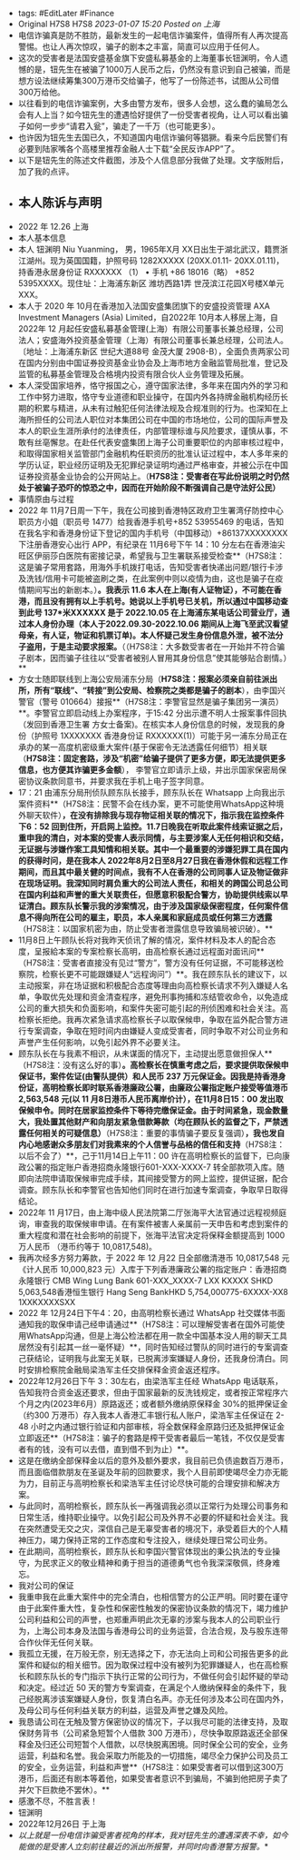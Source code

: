 - tags: #EditLater #Finance
- Original H7S8 H7S8 *2023-01-07 15:20* *Posted on 上海*
- 电信诈骗真是防不胜防，最新发生的一起电信诈骗案件，值得所有人再次提高警惕。也让人再次惊叹，骗子的剧本之丰富，简直可以应用于任何人。
- 这次的受害者是法国安盛基金旗下安盛私募基金的上海董事长钮渊明，令人遗憾的是，钮先生在被骗了1000万人民币之后，仍然没有意识到自己被骗，而是想方设法继续筹集300万港币交给骗子，他写了一份陈述书，试图从公司借300万给他。
- 以往看到的电信诈骗案例，大多由警方发布，很多人会想，这么蠢的骗局怎么会有人上当？如今钮先生的遭遇恰好提供了一份受害者视角，让人可以看出骗子如何一步步“请君入瓮”，骗走了一千万（也可能更多）。
- 也许因为钮先生去国已久，不知道国内电信诈骗何等猖獗。看来今后民警们有必要到陆家嘴各个高楼里推荐金融人士下载“全民反诈APP”了。
- 以下是钮先生的陈述文件截图，涉及个人信息部分我做了处理。文字版附后，加了我的点评。
- ## 本人陈诉与声明
- 2022 年 12.26 上海
- 本人基本信息
- 本人 钮渊明 Niu Yuanming， 男，1965年X月 XX日出生于湖北武汉，籍贾浙江湖州。现为英国国籍，护照号码 1282XXXXX (20XX.01.11- 20XX.01.11)，持香港永居身份证 RXXXXXX （1） • 手机 +86 18016（略） +852 5395XXXX。现住址：上海浦东新区 潍坊西路1弄 世茂滨江花园X号楼X单元 XXX。
- 本人于 2020 年 10月在香港加入法国安盛集团旗下的安盛投资管理 AXA Investment Managers (Asia) Limited，自2022年 10月本人移居上海，自 2022年 12 月起任安盛私募基金管理(上海）有限公司董事长兼总经理，公司法人；安盛海外投资基金管理（上海）有限公司董事长兼总经理，公司法人。〔地址：上海浦东新区 世纪大道88号 金茂大厦 2908-B），全面负责两家公司在国内分别由中国证券投资基金业协会及上海市地方金融监管局批准，登记及监管的私募基金管理及合格境内投资有限合伙人业务管理及拓展。
- 本人深受国家培养，恪守报国之心，遵守国家法律，多年来在国内外的学习和工作中努力进取，恪守专业道德和职业操守，在国内外各持牌金融机构经历长期的积累与精进，从未有过触犯任何法律法规及合规准则的行为。也深知在上海所担任的公司法人职位对本集团公司在中国的市场地位，公司的国际声誉及本人的职业生涯所承付的法律责任，内部管理标谁与风险要求，谨慎从事，不敢有丝亳懈怠。在赴任代表安盛集团上海子公司重要职位的内部审核过程中，和取得国家相关监管部门金融机构任职资历的批准认证过程中，本人多年来的学历认证，职业经历证明及无犯罪纪录证明均通过严格审查，并被公示在中国证券投资基金业协会的公开网站上。（**H7S8注：受害者在写此份说明之时仍然处于被骗子恐吓的惊恐之中，因而在开始阶段不断强调自己是守法好公民）**
- 事情原由与过程
- 2022 年 11月7日周一下午，我在公司接到香港特区政府卫生署湾仔防控中心职员方小姐（职员号 1477）给我香港手机号+852 53955469 的电话，告知在我名宇和香港身份证下登记的国内手机号（中国移动）+86137XXXXXXXX 下注册香港安心出行 APP，有纪录在 11月6号下午 14：10 分左右在香港油尖旺区伊丽莎白医院有密接记录，希望我与卫生署联系接受检查**（H7S8注：这是骗子常用套路，用海外手机拨打电话，告知受害者快递出问题/银行卡涉及洗钱/信用卡可能被盗刷之类，在此案例中则以疫情为由，这也是骗子在疫情期间写出的新剧本。）**。我表示 11.6 本人在上海(有人证物证），不可能在香港，而且没有拥有以上手机号。她说以上手机号已关机，所以通过中国移动查到此号 137*米XXXXXX 是于 2022.10.05 在上海浦东某电话公司营业厅，通过本人身份办理（本人于2022.09.30-2022.10.06 期间从上海飞至武汉看望母亲，有人证，物证和机票订单)。本人怀疑己发生身份信息外泄，被不法分子盗用，于是主动要求报案。**（（H7S8注：大多数受害者在一开始并不符合骗子剧本，因而骗子往往以“受害者被别人冒用其身份信息”使其能够贴合剧情。）**
- 方女士随即联线到上海公安局浦东分局（**H7S8注：报案必须亲自前往派出所，所有“联线”、“转接”到公安局、检察院之类都是骗子的剧本**），由李国兴警官（警号 010664）接报**（H7S8注：李警官显然是骗子集团另一演员）**。李警官立即启动线上办案程序，于15:42 分出示遭不明人士报案事件回执（发回到香港卫生署 方女士备案)。在核实本人身份信息的时候，发现我的身份（护照号 1XXXXXXX 香港身份证 RXXXXXX(1)）可能于另一浦东分局正在承办的某一高度机密级重大案件(基于保密令无法透露任何细节）相关联（**H7S8注：固定套路，涉及“机密”给骗子提供了更多方便，即无法提供更多信息，也方便其诈骗更多金额**）， 李警官立即请示上级，并出示国家保密局保密协议条款同意书，并要求我在手机上电子签字同意。
- 17：21 由浦东分局刑侦队顾东队长接手，顾东队长在 Whatsapp 上向我出示案件资料**（H7S8注：民警不会在线办案，更不可能使用WhatsApp这种境外聊天软件）**，在没有排除我与现存物证相关联的情况下，指示我在监控条件下6：52 回到住所，开启网上监控。11.7日晚我在听取此案件线索证据之后，重申我的清白，对本案的受害人表示同情，与主要涉案人无任何相识和交结，无证据与涉嫌作案工具知情和相关联。其中一个最重要的涉嫌犯罪工具在国内的获得时问，是在我本人 2022年8月2日至8月27日我在香港休假和远程工作期间，而且其中最关健的时间点，我有不人在香港的公司同事人证及物证做非在现场证明。我深知同时肩负重大的公司法人责任，和相关的跨国公司总公司在国内利益和声誉的重大关联责任，但愿意积极配合警方，协助提供线索以早证清白。顾东队长警示我的涉案情况，由于涉及国家级保密程度，任何案件信息不得向所在公司的雇主，职员，本人亲属和家庭成员或任何第三方透露**（H7S8注：以国家机密为由，防止受害者泄露信息导致骗局被识破）。**
- 11月8日上午顾队长将对我昨天侦讯了解的情况，案件材料及本人的配合态度，呈报給本案的专案检察长高明，由高检察长通过远程面对面讯问**（H7S8注：受害者直接没有见过“警方”，警方没有任何证据，不可能移送检察院，检察长更不可能跟嫌疑人“远程询问”）**。我在顾东队长的建议下，以主动报案，非在场证据和积极配合态度等理由向高检察长请求不列入嫌疑人名单，争取优先处理和资金清查程序，避免刑事拘捕和冻结管收命令，以免造成公司的重大损失和负面影响，和案件失密可能引起的刑侦困难和社会关注。高检察长拒绝。我再次紧急请求高检察长子以取保候申，争取在监外配合警方进行专案调查，争取在短时间内由嫌疑人变成受害者，同时争取不对公司业务和声誉产生任何影响，以免引起外界不必要关注。
- 顾东队长在与我素不相识，从未谋面的情况下，主动提出愿意做担保人**（H7S8注：没有这么好的事）**。高检察长在慎重考虑之后，要求提供取保候申保证书，案件佐证(由警队提供）和人民币 237 万元保证金。因我是持香港身份证，高明检察长即时联系香港廉政公署，由廉政公署指定账户接受等值港币 2,563,548 元(以 11 月8日港币人民币离岸价计），在11月8日15：00 发出取保候申令。同时在居家监控条件下等待完缴保证金。由于时间紧急，现金数量大，我处置其他财产和向朋友紧急借款筹款（均在顾队长的监督之下，严禁透露任何相关的可疑信息）**（H7S8注：重要的事情骗子要反复强调）**，我也发自内心地感谢众多朋友们对我素来的个人信誉与品格的信任和支持**（H7S8注：以后不会了）**，己于11月14日上午11：00 许在高明检察长的监督下，已向康政公署的指定账户香港招商永隆银行601-XXX-XXXX-7 转全部款项入库。随即向法院申请取保候审完成手续，其间接受警方的网上监控，提供证据，配合调查。顾东队长和李警官也告知他们同时在进行加速专案调查，争取早日取得结论。
- 2022年 11 月17日，由上海中级人民法院第二厅张海平大法官通过远程视频庭询，审查我的取保候审申请。在有案件被害人亲属前一天申告和考虑到案件的重大程度和潜在社会影响的前提下，张海平法官决定将保释金额提高到 1000万人民币 （港币约等于 10,0817,548)。
- 我再次经多方努力筹款，于 2022 年 12 月22 日全部缴清港币 10,0817,548 元《计人民币 10,000,823 元）入库于下列香港廉政公署的指定账户：香港招商永隆银行 CMB Wing Lung Bank 601-XXX_XXXX-7 LXX KXXXX SHKD 5,063,548香港恒生银行 Hang Seng BankHKD 5,754,000775-6XXXX-XX8 1XXKXXXXSXX
- 2022 年 12月24日下午4：20，由高明检察长通过 WhatsApp 社交媒体书面通知我的取保申请己经申请通过**（H7S8注：可以理解受害者在国外可能使用WhatsApp沟通，但是上海公检法都在用一款全中国基本没人用的聊天工具居然没有引起其一丝一毫怀疑）**，同时告知经过警队的同时进行的专案调查己获结论，证明我与此案无关联，已脱离涉案嫌疑人身份，还我身份清白。同时安排检察院金融局梁浩军主任交排保释金资金返还程序。
- 2022年12月26日下午 3：30左右，由梁浩军主任经 WhatsApp 电话联系，告知我符合资金返还要求，但由于国家最新的反洗钱规定，或者按正常程序六个月之内(2023年6月）原路返还；或者额外缴纳原保释金 30%的抵押保证金（约300 万港币）存入我本人香港汇丰银行私人账户，梁浩军主任保证在 2-48 小时之内通过银行验证和内部审核，将全数保释金原路归还及抵押保证金立即返还**（H7S8注：骗子的套路是榨干受害者最后一笔钱，不仅仅是受害者有的钱，没有可以去借，直到借不到为止）**。
- 这是在缴纳全部保释金以后的意外及额外要求，我目前已负债逾数百万港币，而且面临借款朋友在圣诞及年前的回款要求，我个人目前即使竭尽全力亦无能为力，目前正与高明检察长和梁浩军主任讨论尽快可能的合理安排和解决方案。
- 与此同时，高明检察长，顾东队长一再强调我必须以正常行为处理公司事务和日常生活，维持职业操守。以免引起公司及外界不必要的怀疑和社会关注。我在突然遭受无交之灾，深信自己是无辜受害者的境况下，承受着巨大的个人精神压力，竭力保持正常的工作态度和专注投入，继续处理日常公司业务。
- 在此期间，高明检察长，顾东队长和李国兴警官体现出的秉公执法的专业操守，为民求正义的敬业精神和勇于担当的道德勇气也令我深深敬佩，终身难忘。
- 我对公司的保证
- 我重申我在此重大案件中的完全清白，也相信警方的公正严明。同时要在谨守由于此案件重大性，复杂性和保密性触发的保密协议条款的情况下，竭力维护公司利益和公司的声誉，也郑重声明此次无辜的涉案与我本人的公司职业行为，上海公司本身及法国与香港母公司的业务运营，合法合规，及与股东连带合作伙伴无任何关联。
- 我孤立无援，在万般无奈，别无选择之下，亦无法向上司和公司报告更多的此案件和疑似的相关细节。因为取保过程中没有被列为犯罪嫌疑人，也在高检察长和顾东队长的专门指示下执行正常的公司行为，不做任何会引起怀疑的举动和决定。经过近 50 天的警方专案调查，在满足个人缴纳保释金的条件下，我己经脱离涉该案嫌疑人身份，恢复清白名声。亦无任何涉及本公司在国内外，及母公司与任何利益关联方的利益，运营及声誉之嫌及风险。
- 我恳请公司在无触及警方保密协议的情况下，子以我尽可能的法律支持，及取保财务背书（公司紧急短暂个人借款 300 万港币），尽快争取原路返还全部保释金及归还公司短暂个人借款，以尽快脱离困境。同时保全公司的安全，业务运营，利益和名誉。我会采取力所能及的一切措施，竭尽全力保护公司及员工的安全，业务运营，利益和声誉**（H7S8注：如果受害者可以借到这300万港币，后面还有剧本等着他，如果受害者意识不到骗局，不骗到他把房子卖了并欠下巨款绝不罢休）。**
- 感激不尽，不胜言表！
- 钮渊明
- 2022年12月26日 于上海
- *以上就是一份电信诈骗受害者视角的样本，我对钮先生的遭遇深表不幸，如今能做的是受害人立刻前往最近的派出所报警，并同时向香港警方报警。**
